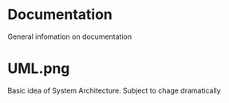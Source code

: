# Documentation
General infomation on documentation

# UML.png
Basic idea of System Architecture. Subject to chage dramatically